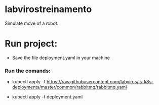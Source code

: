 # labvirostreinamento
Simulate move of a robot.

# Run project:

- Save the file deployment.yaml in your machine

### Run the comands:

- kubectl apply -f https://raw.githubusercontent.com/labviros/is-k8s-deployments/master/common/rabbitmq/rabbitmq.yaml

- kubectl apply -f deployment.yaml
